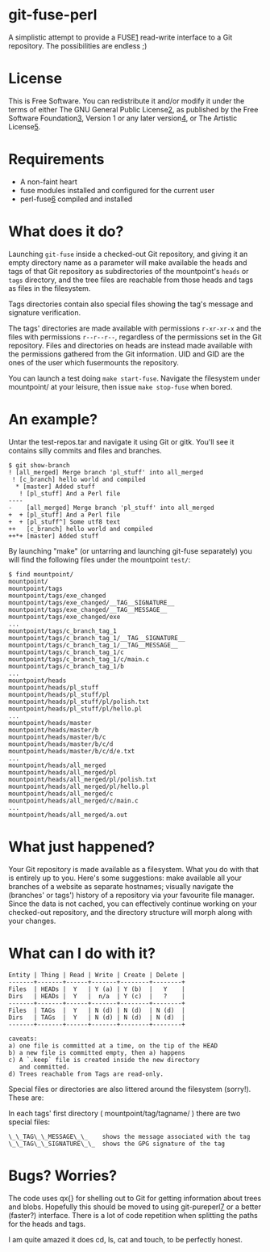 git-fuse-perl
=============

A simplistic attempt to provide a FUSE[1] read-write interface to a Git
repository. The possibilities are endless ;)

License
=======

This is Free Software. You can redistribute it and/or modify it under the terms
of either The GNU General Public License[2], as published by the Free Software
Foundation[3], Version 1 or any later version[4], or The Artistic License[5].

Requirements
============

* A non-faint heart
* fuse modules installed and configured for the current user
* perl-fuse[6] compiled and installed

What does it do?
===============

Launching `git-fuse` inside a checked-out Git repository, and giving it an
empty directory name as a parameter will make available the heads and tags of
that Git repository as subdirectories of the mountpoint's `heads` or `tags`
directory, and the tree files are reachable from those heads and tags as files
in the filesystem.

Tags directories contain also special files showing the tag's message and
signature verification.

The tags' directories are made available with permissions `r-xr-xr-x` and the
files with permissions `r--r--r--`, regardless of the permissions set in the
Git repository.  Files and directories on heads are instead made available with
the permissions gathered from the Git information.  UID and GID are the ones of
the user which fusermounts the repository.

You can launch a test doing `make start-fuse`. Navigate the filesystem under
mountpoint/ at your leisure, then issue `make stop-fuse` when bored.

An example?
==========

Untar the test-repos.tar and navigate it using Git or gitk. You'll see it
contains silly commits and files and branches.

    $ git show-branch
    ! [all_merged] Merge branch 'pl_stuff' into all_merged
     ! [c_branch] hello world and compiled
      * [master] Added stuff
       ! [pl_stuff] And a Perl file
    ----
    -    [all_merged] Merge branch 'pl_stuff' into all_merged
    +  + [pl_stuff] And a Perl file
    +  + [pl_stuff^] Some utf8 text
    ++   [c_branch] hello world and compiled
    ++*+ [master] Added stuff

By launching "make" (or untarring and launching git-fuse separately)
you will find the following files under the mountpoint `test/`:

    $ find mountpoint/
    mountpoint/
    mountpoint/tags
    mountpoint/tags/exe_changed
    mountpoint/tags/exe_changed/__TAG__SIGNATURE__
    mountpoint/tags/exe_changed/__TAG__MESSAGE__
    mountpoint/tags/exe_changed/exe
    ...
    mountpoint/tags/c_branch_tag_1
    mountpoint/tags/c_branch_tag_1/__TAG__SIGNATURE__
    mountpoint/tags/c_branch_tag_1/__TAG__MESSAGE__
    mountpoint/tags/c_branch_tag_1/c
    mountpoint/tags/c_branch_tag_1/c/main.c
    mountpoint/tags/c_branch_tag_1/b
    ...
    mountpoint/heads
    mountpoint/heads/pl_stuff
    mountpoint/heads/pl_stuff/pl
    mountpoint/heads/pl_stuff/pl/polish.txt
    mountpoint/heads/pl_stuff/pl/hello.pl
    ...
    mountpoint/heads/master
    mountpoint/heads/master/b
    mountpoint/heads/master/b/c
    mountpoint/heads/master/b/c/d
    mountpoint/heads/master/b/c/d/e.txt
    ...
    mountpoint/heads/all_merged
    mountpoint/heads/all_merged/pl
    mountpoint/heads/all_merged/pl/polish.txt
    mountpoint/heads/all_merged/pl/hello.pl
    mountpoint/heads/all_merged/c
    mountpoint/heads/all_merged/c/main.c
    ...
    mountpoint/heads/all_merged/a.out

What just happened?
===================

Your Git repository is made available as a filesystem. What you do with that is
entirely up to you. Here's some suggestions: make available all your branches
of a website as separate hostnames; visually navigate the (branches' or tags')
history of a repository via your favourite file manager.
Since the data is not cached, you can effectively continue working on
your checked-out repository, and the directory structure will morph along with
your changes.

What can I do with it?
======================

    Entity | Thing | Read | Write | Create | Delete |
    -------+-------+------+-------+--------+--------+
    Files  | HEADs |  Y   | Y (a) | Y (b)  |   Y    |
    Dirs   | HEADs |  Y   |  n/a  | Y (c)  |   ?    |
    -------+-------+------+-------+--------+--------+
    Files  | TAGs  |  Y   | N (d) | N (d)  | N (d)  |
    Dirs   | TAGs  |  Y   | N (d) | N (d)  | N (d)  |
    -------+-------+------+-------+--------+--------+

    caveats:
    a) one file is committed at a time, on the tip of the HEAD
    b) a new file is committed empty, then a) happens
    c) A `.keep` file is created inside the new directory
       and committed.
    d) Trees reachable from Tags are read-only.

Special files or directories are also littered around the
filesystem (sorry!). These are:

In each tags' first directory ( mountpoint/tag/tagname/ ) there
are two special files:

    \_\_TAG\_\_MESSAGE\_\_    shows the message associated with the tag
    \_\_TAG\_\_SIGNATURE\_\_  shows the GPG signature of the tag

Bugs? Worries?
==============

The code uses qx{} for shelling out to Git for getting information about trees
and blobs. Hopefully this should be moved to using git-pureperl[7] or a better
(faster?) interface. There is a lot of code repetition when splitting the paths
for the heads and tags.

I am quite amazed it does cd, ls, cat and touch, to be perfectly honest.

[1]: http://fuse.sourceforge.net/
[2]: http://dev.perl.org/licenses/gpl1.html
[3]: http://www.fsf.org/
[4]: http://www.fsf.org/licenses/licenses.html#GNUGPL
[5]: http://dev.perl.org/licenses/artistic.html
[6]: git://github.com/dpavlin/perl-fuse.git
[7]: git://github.com/bobtfish/git-pureperl.git


